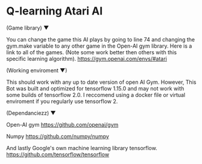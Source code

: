 # Q-learning Atari AI

(Game library) ▼

You can change the game this AI plays by going to line 74 and changing the gym.make variable to any other game in the Open-AI gym library. Here is a link to all of the games. (Note some work better then others with this specific learning algorithm).  https://gym.openai.com/envs/#atari



(Working enviroment ▼)

This should work with any up to date version of open AI Gym. However, This Bot was built and optimized for tensorflow 1.15.0 
and may not work with some builds of tensorflow 2.0. I reccomend using a docker file or virtual enviroment if you regularly use tensorflow 2.




(Dependanciezz) ▼

Open-AI gym   https://github.com/openai/gym


Numpy  https://github.com/numpy/numpy


And lastly Google's own machine learning library tensorflow.   https://github.com/tensorflow/tensorflow
